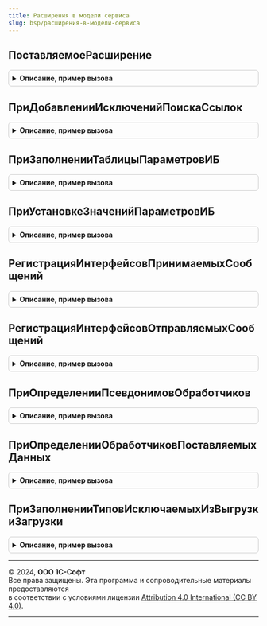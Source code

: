 ```yaml
---
title: Расширения в модели сервиса
slug: bsp/расширения-в-модели-сервиса
---
```



## ПоставляемоеРасширение
<details style="margin: 1em 0; padding: 0.5em; border: 1px solid #ccc; border-radius: 6px;">

<summary style="font-weight: bold; cursor: pointer;">Описание, пример вызова</summary>

```bsl

// Устарела, в составе конфигурации нет вызовов. Рекомендуется отказаться от использования в прикладном коде.
// Возвращает поставляемое расширение, соответствующее используемому расширению.
//
// Параметры:
//	ИдентификаторИспользуемогоРасширения - УникальныйИдентификатор - идентификатор расширения.
//
// Возвращаемое значение:
//	СправочникСсылка.ПоставляемыеРасширения - ссылка на поставляемое расширение
//
Функция ПоставляемоеРасширение(ИдентификаторИспользуемогоРасширения) Экспорт
```

Пример вызова
```bsl
Результат = РасширенияВМоделиСервиса.ПоставляемоеРасширение(ИдентификаторИспользуемогоРасширения) 
```
</details>

## ПриДобавленииИсключенийПоискаСсылок
<details style="margin: 1em 0; padding: 0.5em; border: 1px solid #ccc; border-radius: 6px;">

<summary style="font-weight: bold; cursor: pointer;">Описание, пример вызова</summary>

```bsl

// Заполняет массив списком имен объектов метаданных, данные которых могут содержать ссылки на различные объекты метаданных,
// но при этом эти ссылки не должны учитываться в бизнес-логике приложения.
//
// Параметры:
//  Массив - Массив Из Строка - например "РегистрСведений.ВерсииОбъектов".
//
Процедура ПриДобавленииИсключенийПоискаСсылок(Массив) Экспорт
```

Пример вызова
```bsl
РасширенияВМоделиСервиса.ПриДобавленииИсключенийПоискаСсылок(Массив) 
```
</details>

## ПриЗаполненииТаблицыПараметровИБ
<details style="margin: 1em 0; padding: 0.5em; border: 1px solid #ccc; border-radius: 6px;">

<summary style="font-weight: bold; cursor: pointer;">Описание, пример вызова</summary>

```bsl

// См. РаботаВМоделиСервисаПереопределяемый.ПриЗаполненииТаблицыПараметровИБ
//
// Параметры:
//	ТаблицаПараметров - см. РаботаВМоделиСервиса.ПараметрыИБ
Процедура ПриЗаполненииТаблицыПараметровИБ(Знач ТаблицаПараметров) Экспорт
```

Пример вызова
```bsl
РасширенияВМоделиСервиса.ПриЗаполненииТаблицыПараметровИБ(ТаблицаПараметров) 
```
</details>

## ПриУстановкеЗначенийПараметровИБ
<details style="margin: 1em 0; padding: 0.5em; border: 1px solid #ccc; border-radius: 6px;">

<summary style="font-weight: bold; cursor: pointer;">Описание, пример вызова</summary>

```bsl

// См. РаботаВМоделиСервисаПереопределяемый.ПриУстановкеЗначенийПараметровИБ.
// @skip-warning ПустойМетод - особенность реализации.
//
Процедура ПриУстановкеЗначенийПараметровИБ(Знач ЗначенияПараметров) Экспорт
```

Пример вызова
```bsl
РасширенияВМоделиСервиса.ПриУстановкеЗначенийПараметровИБ(ЗначенияПараметров) 
```
</details>

## РегистрацияИнтерфейсовПринимаемыхСообщений
<details style="margin: 1em 0; padding: 0.5em; border: 1px solid #ccc; border-radius: 6px;">

<summary style="font-weight: bold; cursor: pointer;">Описание, пример вызова</summary>

```bsl

// См. ИнтерфейсыСообщенийВМоделиСервисаПереопределяемый.ЗаполнитьОбработчикиПринимаемыхСообщений.
// @skip-warning ПустойМетод - особенность реализации.
//
// Параметры:
// 	МассивОбработчиков - Массив Из ОбщийМодуль - обработчики.
//
Процедура РегистрацияИнтерфейсовПринимаемыхСообщений(МассивОбработчиков) Экспорт
```

Пример вызова
```bsl
РасширенияВМоделиСервиса.РегистрацияИнтерфейсовПринимаемыхСообщений(МассивОбработчиков) 
```
</details>

## РегистрацияИнтерфейсовОтправляемыхСообщений
<details style="margin: 1em 0; padding: 0.5em; border: 1px solid #ccc; border-radius: 6px;">

<summary style="font-weight: bold; cursor: pointer;">Описание, пример вызова</summary>

```bsl

// См. ИнтерфейсыСообщенийВМоделиСервисаПереопределяемый.ЗаполнитьОбработчикиОтправляемыхСообщений.
// @skip-warning ПустойМетод - особенность реализации.
//
// Параметры:
// 	МассивОбработчиков - Массив Из ОбщийМодуль - обработчики.
//
Процедура РегистрацияИнтерфейсовОтправляемыхСообщений(МассивОбработчиков) Экспорт
```

Пример вызова
```bsl
РасширенияВМоделиСервиса.РегистрацияИнтерфейсовОтправляемыхСообщений(МассивОбработчиков) 
```
</details>

## ПриОпределенииПсевдонимовОбработчиков
<details style="margin: 1em 0; padding: 0.5em; border: 1px solid #ccc; border-radius: 6px;">

<summary style="font-weight: bold; cursor: pointer;">Описание, пример вызова</summary>

```bsl

// См. ОчередьЗаданийПереопределяемый.ПриОпределенииПсевдонимовОбработчиков.
// @skip-warning ПустойМетод - особенность реализации.
//
Процедура ПриОпределенииПсевдонимовОбработчиков(СоответствиеИменПсевдонимам) Экспорт
```

Пример вызова
```bsl
РасширенияВМоделиСервиса.ПриОпределенииПсевдонимовОбработчиков(СоответствиеИменПсевдонимам) 
```
</details>

## ПриОпределенииОбработчиковПоставляемыхДанных
<details style="margin: 1em 0; padding: 0.5em; border: 1px solid #ccc; border-radius: 6px;">

<summary style="font-weight: bold; cursor: pointer;">Описание, пример вызова</summary>

```bsl

// См. ПоставляемыеДанныеПереопределяемый.ПолучитьОбработчикиПоставляемыхДанных.
// @skip-warning ПустойМетод - особенность реализации.
//
// Параметры:
// 	Обработчики - см. ПоставляемыеДанныеПереопределяемый.ПолучитьОбработчикиПоставляемыхДанных.Обработчики
//
Процедура ПриОпределенииОбработчиковПоставляемыхДанных(Обработчики) Экспорт
```

Пример вызова
```bsl
РасширенияВМоделиСервиса.ПриОпределенииОбработчиковПоставляемыхДанных(Обработчики) 
```
</details>

## ПриЗаполненииТиповИсключаемыхИзВыгрузкиЗагрузки
<details style="margin: 1em 0; padding: 0.5em; border: 1px solid #ccc; border-radius: 6px;">

<summary style="font-weight: bold; cursor: pointer;">Описание, пример вызова</summary>

```bsl

// См. ВыгрузкаЗагрузкаДанныхПереопределяемый.ПриЗаполненииТиповИсключаемыхИзВыгрузкиЗагрузки.
//
// Параметры:
// 	Типы - См. ВыгрузкаЗагрузкаДанныхПереопределяемый.ПриЗаполненииТиповИсключаемыхИзВыгрузкиЗагрузки.Типы
//
Процедура ПриЗаполненииТиповИсключаемыхИзВыгрузкиЗагрузки(Типы) Экспорт
```

Пример вызова
```bsl
РасширенияВМоделиСервиса.ПриЗаполненииТиповИсключаемыхИзВыгрузкиЗагрузки(Типы) 
```
</details>

---

© 2024, **ООО 1С-Софт**  
Все права защищены. Эта программа и сопроводительные материалы предоставляются  
в соответствии с условиями лицензии [Attribution 4.0 International (CC BY 4.0)](https://creativecommons.org/licenses/by/4.0/legalcode).

---
